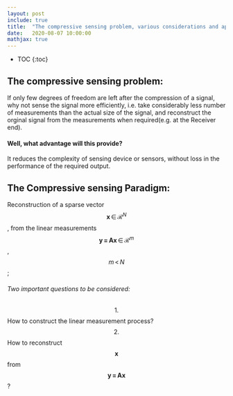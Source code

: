 ```yaml
---
layout: post
include: true
title:  "The compressive sensing problem, various considerations and applications in general"
date:   2020-08-07 10:00:00
mathjax: true
---
```

* TOC
{:toc}

## The compressive sensing problem:
If only few degrees of freedom are left after the compression of a signal, why not sense the signal more efficiently, i.e. take considerably less number of measurements than the actual size of the
signal, and reconstruct the orginal signal from the measurements when required(e.g. at the Receiver end).
#### Well, what advantage will this provide?
It reduces the complexity of sensing device or sensors, without loss in the performance of the required output. 
## The Compressive sensing Paradigm:
Reconstruction of a sparse vector $$\mathbf{x}\, \in \,\mathcal{R}^{N}$$, from the linear measurements  $$\mathbf{y \,=\, Ax} \,\in \,\mathcal{R}^m$$ , $$m\,<\,N$$;
###### Two important questions to be considered:
$$1.$$ How to construct the linear measurement process?
$$2.$$ How to reconstruct $$\mathbf{x}$$ from $$\mathbf{y \,=\, Ax}$$ ?
 